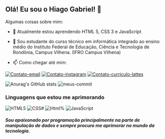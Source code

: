 
## Olá! Eu sou o Hiago Gabriel! 👋


Algumas coisas sobre mim:

- 🌱 Atualmente estou aprendendo HTML 5, CSS 3 e JavaScript

- 🏫 Sou estudante do curso técnico em informática integrado ao ensino médio do Instituto Federal de Educação, Ciência e Tecnologia de Rondônia, Campus Vilhena. (IFRO Campus Vilhena)

- 📫 Como chegar até mim:

<a href="mailto:hiagogabriel1132@gmail.com?subject=Assunto%20do%20Email&body=Corpo%20do%20Email">![Contato-email](https://img.shields.io/badge/Gmail-D14836?style=for-the-badge&logo=gmail&logoColor=white)</a>
[![Contato-instagram](https://img.shields.io/badge/Instagram-E4405F?style=for-the-badge&logo=instagram&logoColor=white)](https://www.instagram.com/hiago.gabriel.940098/)
[![Contato-curriculo-lattes](https://img.shields.io/badge/Curriculo_Lattes-0077B5?style=for-the-badge&logo=&logoColor=white)](https://lattes.cnpq.br/9516535943525871)

![Anurag's GitHub stats](https://github-readme-stats.vercel.app/api?username=hiagogabrielga&show_icons=true&theme=transparent&locale=pt-br)
![meus-commit](https://github-readme-streak-stats.herokuapp.com/?user=hiagogabrielga&theme=transparent&locale=pt-br)


### Linguagens que estou me aprimorando

<div  style="display: inline_block">
    <img aling="center" alt=HTML5 src="https://img.shields.io/badge/HTML5-E34F26?style=for-the-badge&logo=html5&logoColor=white">
    <img aling="center" alt=CSS# src="https://img.shields.io/badge/CSS3-1572B6?style=for-the-badge&logo=css3&logoColor=white">    <img aling="center" alt=Html% src="https://img.shields.io/badge/JavaScript-F7DF1E?style=for-the-badge&logo=javascript&logoColor=black">    
    <img aling="center" alt=JavaScript src="https://img.shields.io/badge/Python-3776AB?style=for-the-badge&logo=python&logoColor=white">
    <!--<img aling="center" alt=MySQL src="https://img.shields.io/badge/MySQL-005C84?style=for-the-badge&logo=mysql&logoColor=white">-->
    <!--<img aling="center" alt=PHP src="https://img.shields.io/badge/PHP-777BB4?style=for-the-badge&logo=php&logoColor=white">-->
</div>

##### Sou apaixonado por programação principalmente na parte de manipulação de dados e sempre procuro me aprimorar no mundo da tecnologia.
